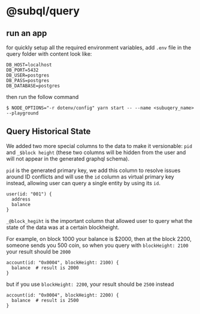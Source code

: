 # @subql/query

## run an app

for quickly setup all the required environment variables, add `.env` file in the query folder with content look like:
```
DB_HOST=localhost
DB_PORT=5432
DB_USER=postgres
DB_PASS=postgres
DB_DATABASE=postgres
```

then run the follow command
```
$ NODE_OPTIONS="-r dotenv/config" yarn start -- --name <subuqery_name> --playground
```

## Query Historical State

We added two more special columns to the data to make it versionable: `pid` and `_$block height`
(these two columns will be hidden from the user and will not appear in the generated graphql schema).

`pid` is the generated primary key, we add this column to resolve issues around ID conflicts and will use the `id` column as virtual primary key instead, allowing user can query a single entity by using its `id`.

```gql
user(id: "001") {
  address
  balance
}
```

`_@block_hegiht` is the important column that allowed user to query what the state of the data was at a certain blockheight.

For example, on block 1000 your balance is $2000, then at the block 2200, someone sends you 500 coin, so when you query with `blockHeight: 2100` your result should be `2000`

```gql
account(id: "0x0004", blockHeight: 2100) {
  balance  # result is 2000
}
```

but if you use `blockHeight: 2200`, your result should be `2500` instead

```gql
account(id: "0x0004", blockHeight: 2200) {
  balance  # result is 2500
}
```
